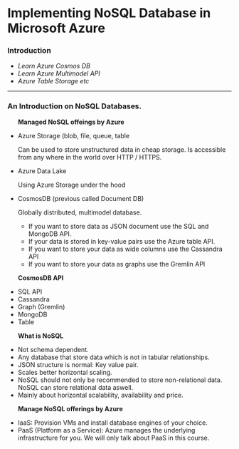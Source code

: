 <h1> Implementing NoSQL Database in Microsoft Azure </h1>

<h3> Introduction </h3>
<ul>
<i> <li> Learn Azure Cosmos DB</li>
<li>  Learn Azure Multimodel API</li>
<li> Azure Table Storage etc</li> </i>
</ul>

---

<h3> An Introduction on NoSQL Databases. </h3>
<ul>
<p> <b>  Managed NoSQL offeings by Azure </b> </p>
<li> Azure Storage (blob, file, queue, table</li>
 <p> Can be used to store unstructured data in cheap storage. Is accessible from any where in the world over HTTP / HTTPS. </p>
<li> Azure Data Lake </li>
 <p> Using Azure Storage under the hood </p>
<li> CosmosDB (previous called Document DB)</li>
 <p> Globally distributed, multimodel database. 
 <ul>
  <li> If you want to store data as JSON document use the SQL and MongoDB API.</li>
  <li> If your data is stored in key-value pairs use the Azure table API.</li>
  <li> If you want to store your data as wide columns use the Cassandra API </li>
  <li> If you want to store your data as graphs use the Gremlin API</li>
 </ul>
 
 </p>
</ul>

<ul>
<p> <b> CosmosDB API </b> </p>
 <li> SQL API </li>
 <li> Cassandra</li>
 <li> Graph (Gremlin) </li>
 <li> MongoDB </li>
 <li> Table </li>
</ul>

<ul>
<p> <b> What is NoSQL</b> </p>
 <li> Not schema dependent. </li>
  <li> Any database that store data which is not in tabular relationships. </li>
  <li> JSON structure is normal: Key value pair.</li>
  <li> Scales better horizontal scaling. </li>
  <li> NoSQL should not only be recommended to store non-relational data. NoSQL can store relational data aswell. </li>
 <li> Mainly about horizontal scalability, availability and price. </li>
</ul>


<ul>
<p> <b> Manage NoSQL offerings by Azure</b> </p>
 <li> IaaS: Provision VMs and install database engines of your choice. </li>
 <li> PaaS (Platform as a Service): Azure manages the underlying infrastructure for you. We will only talk about PaaS in this course. </li>
</ul>
